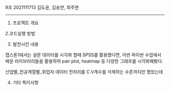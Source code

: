  9조 
2021111713 김도윤, 김송연, 최주현

----------------------------------------------------------
1. 프로젝트 개요 



2.코드실행 방법



3. 발전시킨 내용

캡스톤1에서는 설문 데이터를 시각화 할때 SPSS를 활용했다면,
이번 파이썬 수업에서 배운 라이브러리들을 활용하여 pair plot, heatmap 등 다양한 그래프를 시각화해봤다. 

산업별_전공계열별_취업자 데이터 전처리를 C.V계수를 삭제하는 수준까지만 했었는데


4. 기타 특이사항

